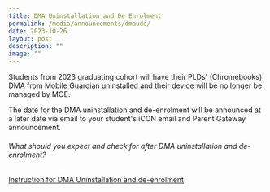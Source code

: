 ```yaml
---
title: DMA Uninstallation and De Enrolment
permalink: /media/announcements/dmaude/
date: 2023-10-26
layout: post
description: ""
image: ""
---
```

Students from 2023 graduating cohort will have their PLDs' (Chromebooks) DMA from Mobile Guardian uninstalled and their device will be no longer be managed by MOE. 

The date for the DMA uninstallation and de-enrolment will be announced at a later date via email to your student's iCON email and Parent Gateway announcement.

###### What should you expect and check for after DMA uninstallation and de-enrolment?
[Instruction for DMA Uninstallation and de-enrolment](/files/Announcements/instructions%20for%20dma%20uninstallation%20-%20chromebook.pdf)